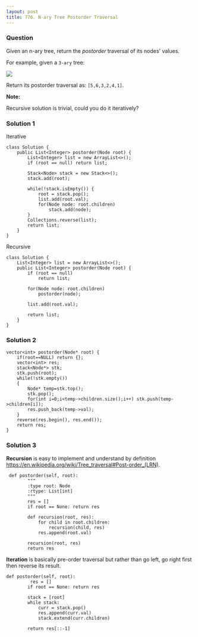 ```yaml
---
layout: post
title: 776. N-ary Tree Postorder Traversal
---
```

### Question
Given an n-ary tree, return the _postorder_ traversal of its nodes' values.

For example, given a `3-ary` tree:



![](https://assets.leetcode.com/uploads/2018/10/12/narytreeexample.png)



Return its postorder traversal as: `[5,6,3,2,4,1]`.



**Note:**

Recursive solution is trivial, could you do it iteratively?

### Solution 1
Iterative

    
    
    class Solution {
        public List<Integer> postorder(Node root) {
            List<Integer> list = new ArrayList<>();
            if (root == null) return list;
            
            Stack<Node> stack = new Stack<>();
            stack.add(root);
            
            while(!stack.isEmpty()) {
                root = stack.pop();
                list.add(root.val);
                for(Node node: root.children)
                    stack.add(node);
            }
            Collections.reverse(list);
            return list;
        }
    }
    

Recursive

    
    
    class Solution {
        List<Integer> list = new ArrayList<>();
        public List<Integer> postorder(Node root) {
            if (root == null)
                return list;
            
            for(Node node: root.children)
                postorder(node);
            
            list.add(root.val);
            
            return list;
        }
    }
    


### Solution 2
    
    
    vector<int> postorder(Node* root) {
        if(root==NULL) return {};
        vector<int> res;
        stack<Node*> stk;
        stk.push(root);
        while(!stk.empty())
        {
            Node* temp=stk.top();
            stk.pop();
            for(int i=0;i<temp->children.size();i++) stk.push(temp->children[i]);
            res.push_back(temp->val);
        }
        reverse(res.begin(), res.end());
        return res;
    }


### Solution 3
 **Recursion** is easy to implement and understand by definition
<https://en.wikipedia.org/wiki/Tree_traversal#Post-order_(LRN)>.

    
    
     def postorder(self, root):
            """
            :type root: Node
            :rtype: List[int]
            """
            res = []
            if root == None: return res
    
            def recursion(root, res):
                for child in root.children:
                    recursion(child, res)
                res.append(root.val)
    
            recursion(root, res)
            return res
    

**Iteration** is basically pre-order traversal but rather than go left, go
right first then reverse its result.

    
    
    def postorder(self, root):
             res = []
            if root == None: return res
    
            stack = [root]
            while stack:
                curr = stack.pop()
                res.append(curr.val)
                stack.extend(curr.children)
    
            return res[::-1]
    



